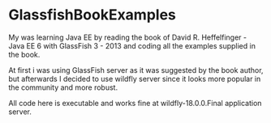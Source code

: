 # GlassfishBookExamples
My was learning Java EE by reading the book of David R. Heffelfinger - Java EE 6 with GlassFish 3 - 2013 and coding all the examples supplied in the book.

At first i was using GlassFish server as it was suggested by the book author, but afterwards I decided to use wildfly server since it looks more popular in the community and more robust.

All code here is executable and works fine at wildfly-18.0.0.Final application server.
